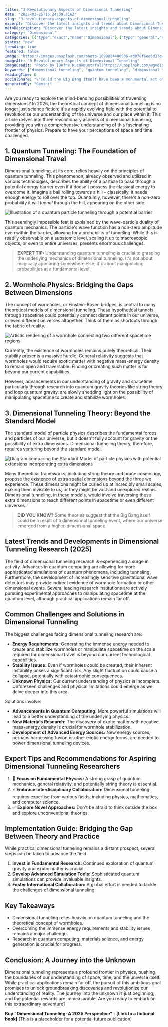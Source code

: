 ```yaml
---
title: "3 Revolutionary Aspects of Dimensional Tunneling"
date: "2025-03-25T16:24:39.816Z"
slug: "3-revolutionary-aspects-of-dimensional-tunneling"
excerpt: "Discover the latest insights and trends about Dimensional Tunneling. This comprehensive guide covers everything you need to know about Dimensional Tunneling in 2025."
metaDescription: "Discover the latest insights and trends about Dimensional Tunneling. This comprehensive guide covers everything you need to know about Dimensional Tunnelin..."
category: "Dimensional"
categories: [{"type":"exact","name":"Dimensional"},{"type":"general","name":"Physics"},{"type":"medium","name":"Quantum Mechanics"},{"type":"specific","name":"Particle Physics"},{"type":"niche","name":"Wormhole Dynamics"}]
status: "new"
trending: true
featured: false
image: "https://images.unsplash.com/photo-1699824400506-ad078f6ee6d3?q=85&w=1200&fit=max&fm=webp&auto=compress"
imageAlt: "3 Revolutionary Aspects of Dimensional Tunneling"
imageCredit: "Photo by [Defne Kucukmustafa](https://unsplash.com/@gvdixx) on Unsplash"
keywords: ["dimensional tunneling", "quantum tunneling", "dimensional tunneling explained", "wormhole physics", "dimensional tunneling theory", "how does dimensional tunneling work", "dimensional tunneling applications", "buy dimensional tunneling book", "dimensional tunneling research papers", "is dimensional tunneling possible"]
readingTime: 6
socialShare: "\"Could the Big Bang itself have been a monumental act of dimensional tunneling?  The implications are mind-bending.\""
generatedBy: "Gemini"
---
```




Are you ready to explore the mind-bending possibilities of traversing dimensions?  In 2025, the theoretical concept of dimensional tunneling is no longer just science fiction; it's a rapidly evolving field with the potential to revolutionize our understanding of the universe and our place within it. This article delves into three revolutionary aspects of dimensional tunneling, providing you with a comprehensive understanding of this fascinating frontier of physics.  Prepare to have your perceptions of space and time challenged.

## 1.  Quantum Tunneling: The Foundation of Dimensional Travel

Dimensional tunneling, at its core, relies heavily on the principles of quantum tunneling. This phenomenon, already observed and utilized in various technologies, describes the ability of a particle to pass through a potential energy barrier even if it doesn't possess the classical energy to overcome it.  Imagine a ball rolling towards a hill – classically, it needs enough energy to roll over the top. Quantumly, however, there's a non-zero probability it will *tunnel* through the hill, appearing on the other side.

![Illustration of a quantum particle tunneling through a potential barrier](https://images.unsplash.com/photo-1508961826766-0b6e25ef1bec?q=85&w=1200&fit=max&fm=webp&auto=compress)

This seemingly impossible feat is explained by the wave-particle duality of quantum mechanics.  The particle's wave function has a non-zero amplitude even within the barrier, allowing for a probability of tunneling.  While this is readily observable on a subatomic level, scaling it up to macroscopic objects, or even to entire universes, presents enormous challenges.

> **EXPERT TIP:** Understanding quantum tunneling is crucial to grasping the underlying mechanics of dimensional tunneling.  It's not about magically appearing somewhere else; it's about manipulating probabilities at a fundamental level.

## 2.  Wormhole Physics: Bridging the Gaps Between Dimensions

The concept of wormholes, or Einstein-Rosen bridges, is central to many theoretical models of dimensional tunneling.  These hypothetical tunnels through spacetime could potentially connect distant points in our universe, or even different universes altogether.  Think of them as shortcuts through the fabric of reality.

![Artistic rendering of a wormhole connecting two different spacetime regions](https://images.unsplash.com/photo-1699824400506-ad078f6ee6d3?q=85&w=1200&fit=max&fm=webp&auto=compress)

Currently, the existence of wormholes remains purely theoretical.  Their stability presents a massive hurdle.  General relativity suggests that wormholes would require exotic matter with negative mass-energy density to remain open and traversable.  Finding or creating such matter is far beyond our current capabilities.

However, advancements in our understanding of gravity and spacetime, particularly through research into quantum gravity theories like string theory and loop quantum gravity, are slowly shedding light on the possibility of manipulating spacetime to create and stabilize wormholes.

## 3. Dimensional Tunneling Theory:  Beyond the Standard Model

The standard model of particle physics describes the fundamental forces and particles of our universe, but it doesn't fully account for gravity or the possibility of extra dimensions.  Dimensional tunneling theory, therefore, requires venturing beyond the standard model.

![Diagram comparing the Standard Model of particle physics with potential extensions incorporating extra dimensions](https://images.unsplash.com/photo-1608431793807-630028240b9a?q=85&w=1200&fit=max&fm=webp&auto=compress)

Many theoretical frameworks, including string theory and brane cosmology, propose the existence of extra spatial dimensions beyond the three we experience.  These dimensions might be curled up at incredibly small scales, making them invisible to us, or they might be vast and unexplored realms.  Dimensional tunneling, in these models, would involve traversing these extra dimensions to reach different points in spacetime or even different universes.

> **DID YOU KNOW?** Some theories suggest that the Big Bang itself could be a result of a dimensional tunneling event, where our universe emerged from a higher-dimensional space.

## Latest Trends and Developments in Dimensional Tunneling Research (2025)

The field of dimensional tunneling research is experiencing a surge in activity.  Advances in quantum computing are allowing for more sophisticated simulations of quantum phenomena, including tunneling.  Furthermore, the development of increasingly sensitive gravitational wave detectors may provide indirect evidence of wormhole formation or other dimensional events.  Several leading research institutions are actively pursuing experimental approaches to manipulating spacetime at the quantum level, although practical applications remain far off.

## Common Challenges and Solutions in Dimensional Tunneling

The biggest challenges facing dimensional tunneling research are:

* **Energy Requirements:**  Generating the immense energy needed to create and stabilize wormholes or manipulate spacetime on the scale required for dimensional travel is beyond our current technological capabilities.
* **Stability Issues:**  Even if wormholes could be created, their inherent instability poses a significant risk.  Any slight fluctuation could cause a collapse, potentially with catastrophic consequences.
* **Unknown Physics:**  Our current understanding of physics is incomplete.  Unforeseen challenges and physical limitations could emerge as we delve deeper into this area.

Solutions involve:

* **Advancements in Quantum Computing:**  More powerful simulations will lead to a better understanding of the underlying physics.
* **New Materials Research:**  The discovery of exotic matter with negative mass-energy density is crucial for wormhole stabilization.
* **Development of Advanced Energy Sources:**  New energy sources, perhaps harnessing fusion or other exotic energy forms, are needed to power dimensional tunneling devices.

## Expert Tips and Recommendations for Aspiring Dimensional Tunneling Researchers

1. 🔑 **Focus on Fundamental Physics:** A strong grasp of quantum mechanics, general relativity, and potentially string theory is essential.
2. ⚡ **Embrace Interdisciplinary Collaboration:**  Dimensional tunneling requires expertise from various fields, including physics, mathematics, and computer science.
3. ✅ **Explore Novel Approaches:**  Don't be afraid to think outside the box and explore unconventional theories.

##  Implementation Guide:  Bridging the Gap Between Theory and Practice

While practical dimensional tunneling remains a distant prospect, several steps can be taken to advance the field:

1. **Invest in Fundamental Research:** Continued exploration of quantum gravity and exotic matter is crucial.
2. **Develop Advanced Simulation Tools:**  Sophisticated quantum simulations can provide invaluable insights.
3. **Foster International Collaboration:**  A global effort is needed to tackle the challenges of dimensional tunneling.

## Key Takeaways

* Dimensional tunneling relies heavily on quantum tunneling and the theoretical concept of wormholes.
* Overcoming the immense energy requirements and stability issues remains a major challenge.
* Research in quantum computing, materials science, and energy generation is crucial for progress.

## Conclusion:  A Journey into the Unknown

Dimensional tunneling represents a profound frontier in physics, pushing the boundaries of our understanding of space, time, and the universe itself.  While practical applications remain far off, the pursuit of this ambitious goal promises to unlock groundbreaking discoveries and revolutionize our understanding of reality. The journey into the unknown is just beginning, and the potential rewards are immeasurable.  Are you ready to embark on this extraordinary adventure?

**Buy "Dimensional Tunneling: A 2025 Perspective" - [Link to a fictional book]** (This is a placeholder for a potential future publication)

